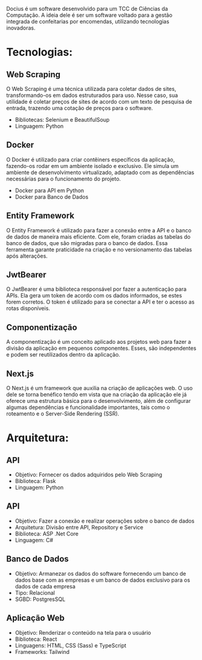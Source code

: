 Docius é um software desenvolvido para um TCC de Ciências da Computação. A ideia dele é ser um software voltado para a gestão integrada de confeitarias por encomendas, utilizando tecnologias inovadoras.

# Tecnologias:

## Web Scraping
O Web Scraping é uma técnica utilizada para coletar dados de sites, transformando-os em dados estruturados para uso. Nesse caso, sua utilidade é coletar preços de sites de acordo com um texto de pesquisa de entrada, trazendo uma cotação de preços para o software.
- Bibliotecas: Selenium e BeautifulSoup
- Linguagem: Python

## Docker
O Docker é utilizado para criar contêiners específicos da aplicação, fazendo-os rodar em um ambiente isolado e exclusivo. Ele simula um ambiente de desenvolvimento virtualizado, adaptado com as dependências necessárias para o funcionamento do projeto.
- Docker para API em Python
- Docker para Banco de Dados

## Entity Framework
O Entity Framework é utilizado para fazer a conexão entre a API e o banco de dados de maneira mais eficiente. Com ele, foram criadas as tabelas do banco de dados, que são migradas para o banco de dados. Essa ferramenta garante praticidade na criação e no versionamento das tabelas após alterações. 

## JwtBearer
O JwtBearer é uma biblioteca responsável por fazer a autenticação para APIs. Ela gera um token de acordo com os dados informados, se estes forem corretos. O token é utilizado para se conectar a API e ter o acesso as rotas disponíveis.

## Componentização
A componentização é um conceito aplicado aos projetos web para fazer a divisão da aplicação em pequenos componentes. Esses, são independentes e podem ser reutilizados dentro da aplicação.

## Next.js
O Next.js é um framework que auxilia na criação de aplicações web. O uso dele se torna benéfico tendo em vista que na criação da aplicação ele já oferece uma estrutura básica para o desenvolvimento, além de configurar algumas dependências e funcionalidade importantes, tais como o roteamento e o Server-Side Rendering (SSR).

# Arquitetura:
## API
-  Objetivo: Fornecer os dados adquiridos pelo Web Scraping
-  Biblioteca: Flask
-  Linguagem: Python

## API
- Objetivo: Fazer a conexão e realizar operações sobre o banco de dados
- Arquitetura: Divisão entre API, Repository e Service
- Biblioteca: ASP .Net Core
- Linguagem: C#

## Banco de Dados
- Objetivo: Armanezar os dados do software fornecendo um banco de dados base com as empresas e um banco de dados exclusivo para os dados de cada empresa
- Tipo: Relacional
- SGBD: PostgresSQL

## Aplicação Web
- Objetivo: Renderizar o conteúdo na tela para o usuário
- Biblioteca: React
- Linguagens: HTML, CSS (Sass) e TypeScript
- Frameworks: Tailwind
